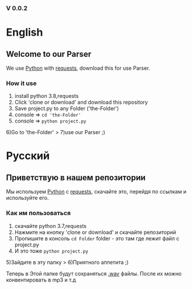 ### V 0.0.2

# English
## Welcome to our Parser

We use [Python](https://www.python.org/) with [requests](https://pypi.org/project/requests/), download this for use Parser.

### How it use
1) install python 3.8,requests
2) Click 'clone or download' and download this repository
3) Save project.py to any Folder ('the-Folder')
4) console => ```cd 'the-Folder'```
5) console => ```python project.py```

6)Go to 'the-Folder' > 7)use our Parser ;)


# Русский
## Приветствую в нашем репозитории
Мы используем [Python](https://www.python.org/) c [requests](https://pypi.org/project/requests/), скачайте это, перейдя по ссылкам и используйте его.

### Как им пользоваться
1) скачайте python 3.7,requests
2) Нажмите на кнопку 'clone or download' и скачайте репозиторий
3) Пропишите в консоль ```cd Folder``` folder - это там где лежит файл с project.py
4) И это тоже ```python project.py```

5)Зайдите в эту папку > 6)Приятного аппетита ;)

Теперь в Этой папке будут сохраняться [.wav](https://ru.wikipedia.org/wiki/WAV) файлы. После их можно конвентировать в mp3 и т.д
